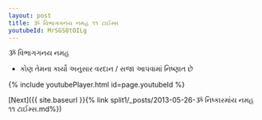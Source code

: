 ```yaml
---
layout: post
title: ૐ વિભાગગનય નમહ ૧૧ ટાઈમ્સ
youtubeId: MrSGS8tOILg
---
```

 
 
 ૐ વિભાગગનય નમહ  
 
 -  કોણ તેમના કાર્યો અનુસાર વરદાન / સજા આપવામાં નિષ્ણાત છે 
 
  
 
  
 
 
 
 
 
 


{% include youtubePlayer.html id=page.youtubeId %}
 
[Next]({{ site.baseurl }}{% link  split1/_posts/2013-05-26-ૐ નિષ્કારમાંય નમહ ૧૧ ટાઈમ્સ.md%})
 
